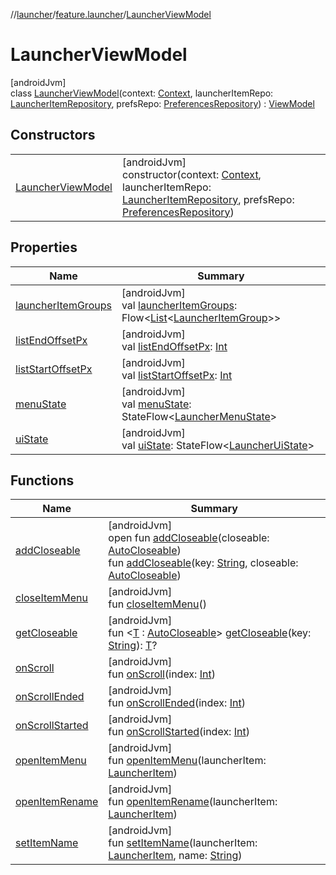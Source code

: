 //[launcher](../../../index.md)/[feature.launcher](../index.md)/[LauncherViewModel](index.md)

# LauncherViewModel

[androidJvm]\
class [LauncherViewModel](index.md)(context: [Context](https://developer.android.com/reference/kotlin/android/content/Context.html), launcherItemRepo: [LauncherItemRepository](../../../../../core/data/data/core.data.launcher/-launcher-item-repository/index.md), prefsRepo: [PreferencesRepository](../../../../../core/data/data/core.data.prefs/-preferences-repository/index.md)) : [ViewModel](https://developer.android.com/reference/kotlin/androidx/lifecycle/ViewModel.html)

## Constructors

| | |
|---|---|
| [LauncherViewModel](-launcher-view-model.md) | [androidJvm]<br>constructor(context: [Context](https://developer.android.com/reference/kotlin/android/content/Context.html), launcherItemRepo: [LauncherItemRepository](../../../../../core/data/data/core.data.launcher/-launcher-item-repository/index.md), prefsRepo: [PreferencesRepository](../../../../../core/data/data/core.data.prefs/-preferences-repository/index.md)) |

## Properties

| Name | Summary |
|---|---|
| [launcherItemGroups](launcher-item-groups.md) | [androidJvm]<br>val [launcherItemGroups](launcher-item-groups.md): Flow&lt;[List](https://kotlinlang.org/api/latest/jvm/stdlib/kotlin.collections/-list/index.html)&lt;[LauncherItemGroup](../../../../../core/data/data/core.data.launcher.model/-launcher-item-group/index.md)&gt;&gt; |
| [listEndOffsetPx](list-end-offset-px.md) | [androidJvm]<br>val [listEndOffsetPx](list-end-offset-px.md): [Int](https://kotlinlang.org/api/latest/jvm/stdlib/kotlin/-int/index.html) |
| [listStartOffsetPx](list-start-offset-px.md) | [androidJvm]<br>val [listStartOffsetPx](list-start-offset-px.md): [Int](https://kotlinlang.org/api/latest/jvm/stdlib/kotlin/-int/index.html) |
| [menuState](menu-state.md) | [androidJvm]<br>val [menuState](menu-state.md): StateFlow&lt;[LauncherMenuState](../-launcher-menu-state/index.md)&gt; |
| [uiState](ui-state.md) | [androidJvm]<br>val [uiState](ui-state.md): StateFlow&lt;[LauncherUiState](../-launcher-ui-state/index.md)&gt; |

## Functions

| Name | Summary |
|---|---|
| [addCloseable](index.md#383812252%2FFunctions%2F1299190430) | [androidJvm]<br>open fun [addCloseable](index.md#383812252%2FFunctions%2F1299190430)(closeable: [AutoCloseable](https://developer.android.com/reference/kotlin/java/lang/AutoCloseable.html))<br>fun [addCloseable](index.md#1722490497%2FFunctions%2F1299190430)(key: [String](https://kotlinlang.org/api/latest/jvm/stdlib/kotlin/-string/index.html), closeable: [AutoCloseable](https://developer.android.com/reference/kotlin/java/lang/AutoCloseable.html)) |
| [closeItemMenu](close-item-menu.md) | [androidJvm]<br>fun [closeItemMenu](close-item-menu.md)() |
| [getCloseable](index.md#1102255800%2FFunctions%2F1299190430) | [androidJvm]<br>fun &lt;[T](index.md#1102255800%2FFunctions%2F1299190430) : [AutoCloseable](https://developer.android.com/reference/kotlin/java/lang/AutoCloseable.html)&gt; [getCloseable](index.md#1102255800%2FFunctions%2F1299190430)(key: [String](https://kotlinlang.org/api/latest/jvm/stdlib/kotlin/-string/index.html)): [T](index.md#1102255800%2FFunctions%2F1299190430)? |
| [onScroll](on-scroll.md) | [androidJvm]<br>fun [onScroll](on-scroll.md)(index: [Int](https://kotlinlang.org/api/latest/jvm/stdlib/kotlin/-int/index.html)) |
| [onScrollEnded](on-scroll-ended.md) | [androidJvm]<br>fun [onScrollEnded](on-scroll-ended.md)(index: [Int](https://kotlinlang.org/api/latest/jvm/stdlib/kotlin/-int/index.html)) |
| [onScrollStarted](on-scroll-started.md) | [androidJvm]<br>fun [onScrollStarted](on-scroll-started.md)(index: [Int](https://kotlinlang.org/api/latest/jvm/stdlib/kotlin/-int/index.html)) |
| [openItemMenu](open-item-menu.md) | [androidJvm]<br>fun [openItemMenu](open-item-menu.md)(launcherItem: [LauncherItem](../../../../../core/data/data/core.data.launcher.model/-launcher-item/index.md)) |
| [openItemRename](open-item-rename.md) | [androidJvm]<br>fun [openItemRename](open-item-rename.md)(launcherItem: [LauncherItem](../../../../../core/data/data/core.data.launcher.model/-launcher-item/index.md)) |
| [setItemName](set-item-name.md) | [androidJvm]<br>fun [setItemName](set-item-name.md)(launcherItem: [LauncherItem](../../../../../core/data/data/core.data.launcher.model/-launcher-item/index.md), name: [String](https://kotlinlang.org/api/latest/jvm/stdlib/kotlin/-string/index.html)) |
